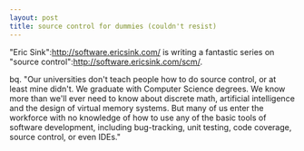 ```yaml
--- 
layout: post
title: source control for dummies (couldn't resist)
---
```

"Eric Sink":http://software.ericsink.com/ is writing a fantastic series on "source control":http://software.ericsink.com/scm/.  

bq. "Our universities don't teach people how to do source control, or at least mine didn't.  We graduate with Computer Science degrees.  We know more than we'll ever need to know about discrete math, artificial intelligence and the design of virtual memory systems.  But many of us enter the workforce with no knowledge of how to use any of the basic tools of software development, including bug-tracking, unit testing, code coverage, source control, or even IDEs."
